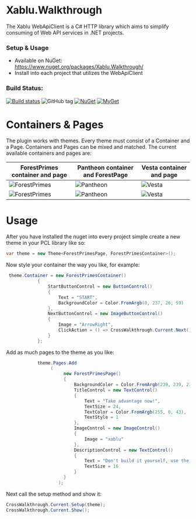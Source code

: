 # Xablu.Walkthrough
The Xablu WebApiClient is a C# HTTP library which aims to simplify consuming of Web API services in .NET projects.

### Setup & Usage
* Available on NuGet: https://www.nuget.org/packages/Xablu.Walkthrough/
* Install into each project that utilizes the WebApiClient

### Build Status: 
[![Build status](https://ci.appveyor.com/api/projects/status/5ey0sq4fn01t9o56?svg=true
)](https://ci.appveyor.com/project/Xablu/xablu-webapiclient)
![GitHub tag](https://img.shields.io/github/tag/Xablu/Xablu.WebApiClient.svg)
[![NuGet](https://img.shields.io/nuget/v/Xablu.WebApiClient.svg?label=NuGet)](https://www.nuget.org/packages/Xablu.WebApiClient/)
[![MyGet](https://img.shields.io/myget/xabluhq/v/Xablu.WebApiClient.svg)](https://www.myget.org/F/Xablu.WebApiClient/api/v2)

# Containers & Pages

The plugin works with themes. Every theme must consist of a Container and a Page. Containers and Pages can be mixed and matched. The current available containers and pages are:

| ForestPrimes container and page| Pantheon container and ForestPage | Vesta container and page  |
| ------------------------------ |-----------------------------------| ------------------------- |
| ![ForestPrimes](https://github.com/Xablu/Xablu.Walkthrough/raw/master/resources/fullforest.png) | ![Pantheon](https://github.com/Xablu/Xablu.Walkthrough/raw/master/resources/pantheonforest.png) |![Vesta](https://github.com/Xablu/Xablu.Walkthrough/raw/master/resources/fullvesta.png) |
| ![ForestPrimes](https://github.com/Xablu/Xablu.Walkthrough/raw/master/resources/fullforest-android.png) | ![Pantheon](https://github.com/Xablu/Xablu.Walkthrough/raw/master/resources/pantheonforest-android.png) | ![Vesta](https://github.com/Xablu/Xablu.Walkthrough/raw/master/resources/vesta-android.png) |

# Usage

After you have installed the nuget into every project simple create a new theme in your PCL library like so:

```c#
var theme = new Theme<ForestPrimesPage, ForestPrimesContainer>();
```

Now style your container the way you like, for example:

```c#
 theme.Container = new ForestPrimesContainer()
            {
                StartButtonControl = new ButtonControl()
                {
                    Text = "START",
                    BackgroundColor = Color.FromArgb(0, 237, 26, 59)
                },
                NextButtonControl = new ImageButtonControl()
                {
                    Image = "ArrowRight",
                    ClickAction = () => CrossWalkthrough.Current.Next()
                }
            };
```
Add as much pages to the theme as you like:
```c#
            theme.Pages.Add
                 (
                      new ForestPrimesPage()
                      {
                          BackgroundColor = Color.FromArgb(239, 239, 239),
                          TitleControl = new TextControl()
                          {
                              Text = "Take advantage now!",
                              TextSize = 24,
                              TextColor = Color.FromArgb(255, 0, 43),
                              TextStyle = 1
                          },
                          ImageControl = new ImageControl()
                          {
                              Image = "xablu"
                          },
                          DescriptionControl = new TextControl()
                          {
                              Text = "Don't build it yourself, use the XABLU plugin! It's easy to extend and implement!",
                              TextSize = 16
                          }
                      }
                    );
```

Next call the setup method and show it:

```c#
CrossWalkthrough.Current.Setup(theme);
CrossWalkthrough.Current.Show();
```

